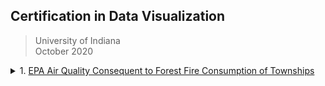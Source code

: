 <!---
title: Certificate in Data Visualization
description: University of Indiana
--->

## **Certification in Data Visualization**<br/>
> University of Indiana  
> October 2020
  
<details>
  <summary>
    1. <a href="https://github.com/n8sean/portfolio/blob/master/IndianaUniversity_ProjectProposal_20-10-18.pdf">EPA Air Quality Consequent to Forest Fire Consumption of Townships</a>
  </summary>
  
<ul>
  <li>Develop a project proposal that will facilitate stakeholder decision making processes.</li>  
  <li>Project proposal: Develop various data visualization artifacts that give improved insight toward air quality scores based upon forest fire activity in the United States with particular interest in human initiated fire events and the unobserved impact of air quality metrics not visible to public scrutiny.</li>  
</ul>
</details>
